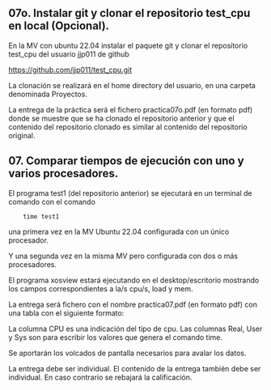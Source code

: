 ## 07o. Instalar git y clonar el repositorio test_cpu en local (Opcional).

En la MV con ubuntu 22.04 instalar el paquete git y clonar el repositorio test_cpu del usuario jjp011 de github 

https://github.com/jjp011/test_cpu.git

La clonación se realizará en el home directory del usuario, en una carpeta denominada Proyectos.

La entrega de la práctica será el fichero practica07o.pdf (en formato pdf) donde se muestre que se ha clonado el repositorio anterior y que el contenido del repositorio clonado es similar al contenido del repositorio original.


## 07. Comparar tiempos de ejecución con uno y varios procesadores.

El programa test1 (del repositorio anterior) se ejecutará en un terminal de comando con el comando 

        time test1

una primera vez en la MV Ubuntu 22.04 configurada con un único procesador.

Y una segunda vez en la misma MV pero configurada con dos o más procesadores.

El programa xosview estará ejecutando en el desktop/escritorio mostrando los campos correspondientes a la/s cpu/s, load y mem.

La entrega será fichero con el nombre practica07.pdf (en formato pdf) con una tabla con el siguiente formato:



La columna CPU es una indicación del tipo de cpu. Las columnas Real, User y Sys son para escribir los valores que genera el comando time.

Se aportarán los volcados de pantalla necesarios para avalar los datos.

La entrega debe ser individual. El contenido de la entrega también debe ser individual. En caso contrario se rebajará la calificación.

